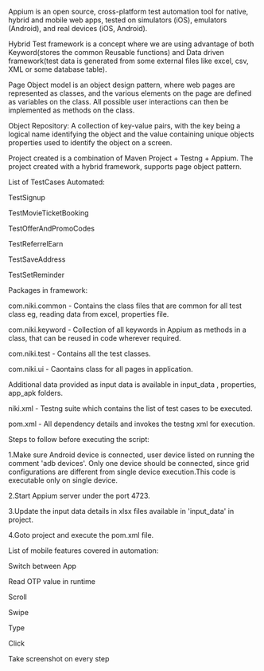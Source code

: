 Appium is an open source, cross-platform test automation tool for native, hybrid and mobile web apps, tested on simulators (iOS), emulators (Android), and real devices (iOS, Android).

Hybrid Test framework is a concept where we are using advantage of both Keyword(stores the common Reusable functions) and Data driven framework(test data is generated from some external files like excel, csv, XML or some database table).

Page Object model is an object design pattern, where web pages are represented as classes, and the various elements on the page are defined as variables on the class. All possible user interactions can then be implemented as methods on the class.

Object Repository: A collection of key-value pairs, with the key being a logical name identifying the object and the value containing unique objects properties used to identify the object on a screen.

Project created is a combination of Maven Project + Testng + Appium.
The project created with a hybrid framework, supports page object pattern.

List of TestCases Automated:

TestSignup

TestMovieTicketBooking

TestOfferAndPromoCodes

TestReferrelEarn

TestSaveAddress

TestSetReminder

Packages in framework:

com.niki.common - Contains the class files that are common for all test class eg, reading data from excel, properties file.

com.niki.keyword - Collection of all keywords in Appium as methods in a class, that can be reused in code wherever required.

com.niki.test - Contains all the test classes.

com.niki.ui - Caontains class for all pages in application.

Additional data provided as input data is available in input_data , properties, app_apk folders.

niki.xml - Testng suite which contains the list of test cases to be executed.

pom.xml - All dependency details and invokes the testng xml for execution.

Steps to follow before executing the script:

1.Make sure Android device is connected, user device listed on running the comment 'adb devices'. Only one device should be connected, since grid configurations are different from single device execution.This code is executable only on single device.

2.Start Appium server under the port 4723.

3.Update the input data details in xlsx files available in 'input_data' in project.

4.Goto project and execute the pom.xml file.

List of mobile features covered in automation:

Switch between App

Read OTP value in runtime

Scroll

Swipe

Type 

Click

Take screenshot on every step



	
